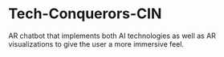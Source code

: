 # Tech-Conquerors-CIN
AR chatbot that implements both AI technologies as well as AR visualizations to give the user a more immersive feel.
